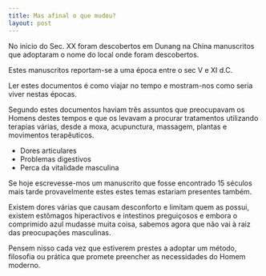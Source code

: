 ```yaml
---
title: Mas afinal o que mudou?
layout: post
---
```

No inicio do Sec. XX foram descobertos em Dunang na China manuscritos que adoptaram o nome do local onde foram descobertos. 

Estes manuscritos reportam-se a uma época entre o sec V e XI d.C. 

Ler estes documentos é como viajar no tempo e mostram-nos como seria viver nestas épocas. 

Segundo estes documentos haviam três assuntos que preocupavam os Homens destes tempos e que os levavam a procurar tratamentos utilizando terapias várias, desde a moxa, acupunctura, massagem, plantas e movimentos terapêuticos.

+ Dores articulares
+ Problemas digestivos
+ Perca da vitalidade masculina 

Se hoje escrevesse-mos um manuscrito que fosse encontrado 15 séculos mais tarde provavelmente estes estes temas estariam presentes também.

Existem dores várias que causam desconforto e limitam quem as possui, existem estômagos hiperactivos e intestinos preguiçosos e embora o comprimido azul mudasse muita coisa, sabemos agora que não vai à raiz das preocupações masculinas. 

Pensem nisso cada vez que estiverem prestes a adoptar um método, filosofia ou prática que promete preencher as necessidades do Homem moderno. 
